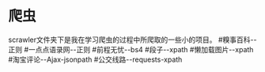 # 爬虫
scrawler文件夹下是我在学习爬虫的过程中所爬取的一些小的项目。
#糗事百科--正则
#一点点语录网--正则
#前程无忧--bs4
#段子--xpath
#懒加载图片--xpath
#淘宝评论--Ajax-jsonpath
#公交线路--requests-xpath
